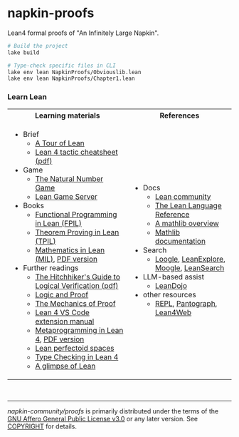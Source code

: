 napkin-proofs
========
Lean4 formal proofs of "An Infinitely Large Napkin".

```bash
# Build the project
lake build

# Type-check specific files in CLI
lake env lean NapkinProofs/Obviouslib.lean
lake env lean NapkinProofs/Chapter1.lean
```

### Learn Lean
<table>
<tr><th>Learning materials</th><th>References</th></tr>
<tr><td>

- Brief
  - [A Tour of Lean](https://lean-lang.org/documentation/1900-1-1-a-tour-of-lean/)
  - [Lean 4 tactic cheatsheet (pdf)](https://leanprover-community.github.io/papers/lean-tactics.pdf)
- Game
  - [The Natural Number Game](https://adam.math.hhu.de/#/g/leanprover-community/NNG4)
  - [Lean Game Server](https://adam.math.hhu.de/)
- Books
  - [Functional Programming in Lean (FPIL)](https://lean-lang.org/functional_programming_in_lean/)
  - [Theorem Proving in Lean (TPIL)](https://lean-lang.org/theorem_proving_in_lean4/)
  - [Mathematics in Lean (MIL)](https://leanprover-community.github.io/mathematics_in_lean/), [PDF version](https://leanprover-community.github.io/mathematics_in_lean/mathematics_in_lean.pdf)
- Further readings
  - [The Hitchhiker's Guide to Logical Verification (pdf)](https://rawcdn.githack.com/lean-forward/logical_verification_2025/76421700cb010aeddeb2b2a4a93e538b92b0e585/hitchhikers_guide_2025_tablet.pdf)
  - [Logic and Proof](https://leanprover-community.github.io/logic_and_proof/)
  - [The Mechanics of Proof](https://hrmacbeth.github.io/math2001/)
  - [Lean 4 VS Code extension manual](https://github.com/leanprover/vscode-lean4/blob/master/vscode-lean4/manual/manual.md)
  - [Metaprogramming in Lean 4](https://leanprover-community.github.io/lean4-metaprogramming-book/), [PDF version](https://github.com/leanprover-community/lean4-metaprogramming-book/releases/download/latest/Metaprogramming.in.Lean.4.pdf)
  - [Lean perfectoid spaces](https://leanprover-community.github.io/lean-perfectoid-spaces/type_theory.html)
  - [Type Checking in Lean 4](https://ammkrn.github.io/type_checking_in_lean4/)
  - [A glimpse of Lean](https://github.com/PatrickMassot/GlimpseOfLean)

</td><td>

- Docs
  - [Lean community](https://leanprover-community.github.io/)
  - [The Lean Language Reference](https://lean-lang.org/doc/reference/latest/)
  - [A mathlib overview](https://leanprover-community.github.io/mathlib-overview.html)
  - [Mathlib documentation](https://leanprover-community.github.io/mathlib4_docs/)
- Search
  - [Loogle](https://loogle.lean-lang.org/), [LeanExplore](https://www.leanexplore.com/), [Moogle](https://www.moogle.ai/), [LeanSearch](https://leansearch.net/)
- LLM-based assist
  - [LeanDojo](https://leandojo.org/)
- other resources
  - [REPL](https://github.com/leanprover-community/repl), [Pantograph](https://git.leni.sh/aniva/Pantograph), [Lean4Web](https://github.com/leanprover-community/lean4web)

</td></tr>
</table>

&nbsp;

--------

*napkin-community/proofs* is primarily distributed under the terms of the
[GNU Affero General Public License v3.0] or any later version. See [COPYRIGHT]
for details.

[GNU Affero General Public License v3.0]: LICENSE
[COPYRIGHT]: COPYRIGHT
